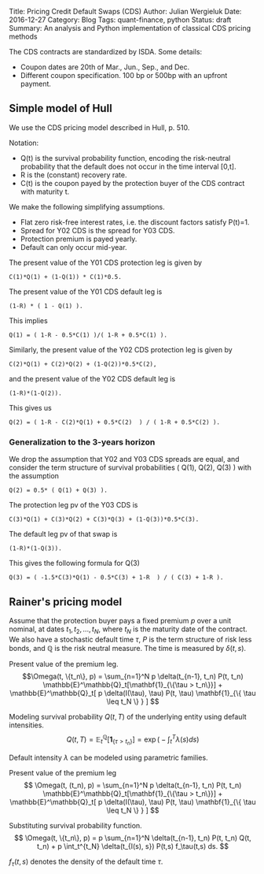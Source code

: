 Title: Pricing Credit Default Swaps (CDS)
Author: Julian Wergieluk
Date: 2016-12-27
Category: Blog
Tags: quant-finance, python
Status: draft
Summary: An analysis and Python implementation of classical CDS pricing methods

The CDS contracts are standardized by ISDA. Some details: 

* Coupon dates are 20th of Mar., Jun., Sep., and Dec.
* Different coupon specification. 100 bp or 500bp with an upfront payment. 

## Simple model of Hull

We use the CDS pricing model described in Hull, p. 510. 

Notation:

* Q(t) is the survival probability function, encoding the risk-neutral
  probability that the default does not occur in the time interval [0,t].
* R is the (constant) recovery rate. 
* C(t) is the coupon payed by the protection buyer of the CDS contract with maturity t.

We make the following simplifying assumptions.

* Flat zero risk-free interest rates, i.e. the discount factors satisfy P(t)=1.
* Spread for Y02 CDS is the spread for Y03 CDS.
* Protection premium is payed yearly.
* Default can only occur mid-year.

The present value of the Y01 CDS protection leg is given by

    C(1)*Q(1) + (1-Q(1)) * C(1)*0.5.

The present value of the Y01 CDS default leg is

    (1-R) * ( 1 - Q(1) ).

This implies

    Q(1) = ( 1-R - 0.5*C(1) )/( 1-R + 0.5*C(1) ).

Similarly, the present value of the Y02 CDS protection leg is given by

    C(2)*Q(1) + C(2)*Q(2) + (1-Q(2))*0.5*C(2),

and the present value of the Y02 CDS default leg is

    (1-R)*(1-Q(2)).

This gives us

    Q(2) = ( 1-R - C(2)*Q(1) + 0.5*C(2)  ) / ( 1-R + 0.5*C(2) ).

### Generalization to the 3-years horizon

We drop the assumption that Y02 and Y03 CDS spreads are equal, and consider the
term structure of survival probabilities ( Q(1), Q(2), Q(3) ) with the
assumption 

    Q(2) = 0.5* ( Q(1) + Q(3) ).

The protection leg pv of the Y03 CDS is 

    C(3)*Q(1) + C(3)*Q(2) + C(3)*Q(3) + (1-Q(3))*0.5*C(3).

The default leg pv of that swap  is

    (1-R)*(1-Q(3)).

This gives the following formula for Q(3)

    Q(3) = ( -1.5*C(3)*Q(1) - 0.5*C(3) + 1-R  ) / ( C(3) + 1-R ).


## Rainer's pricing model

Assume that the protection buyer pays a fixed premium $p$ over a unit nominal,
at dates $t_1, t_2, ..., t_N$, where $t_N$ is the maturity date of the
contract.  We also have a stochastic default time $\tau$, $P$ is the term
structure of risk less bonds, and $\mathbb Q$ is the risk neutral measure. The
time is measured by $\delta(t,s)$.


Present value of the premium leg.
$$\Omega(t, \{t_n\}, p) =   \sum_{n=1}^N p \delta(t_{n-1}, t_n) P(t, t_n) 
\mathbb{E}^\mathbb{Q}_t[\mathbf{1}_{\{\tau > t_n\}}] + 
 \mathbb{E}^\mathbb{Q}_t[ p \delta(I(\tau), \tau) P(t, \tau) \mathbf{1}_{\{ \tau \leq t_N \} } ]
$$

Modeling survival probability $Q(t,T)$ of the underlying entity using default intensities.
$$ Q(t, T) 
= \mathbb{E}^\mathbb{Q}_t[\mathbf{1}_{\{\tau > t_n\}}] 
= \exp \Big( - \int^T_t \lambda(s) ds \Big) $$

Default intensity $\lambda$ can be modeled using parametric families.

Present value of the premium leg
$$
\Omega(t, (t_n), p) =  \sum_{n=1}^N p \delta(t_{n-1}, t_n) P(t, t_n) 
\mathbb{E}^\mathbb{Q}_t[\mathbf{1}_{\{\tau > t_n\}}] +  
 \mathbb{E}^\mathbb{Q}_t[ p \delta(I(\tau), \tau) P(t, \tau) \mathbf{1}_{\{ \tau \leq t_N \} } ] 
$$

Substituting survival probability function.
$$
\Omega(t, \{t_n\}, p) =  p \sum_{n=1}^N \delta(t_{n-1}, t_n) P(t, t_n) Q(t, t_n) +  
 p \int_t^{t_N} \delta(t_{I(s), s}) P(t,s) f_\tau(t,s) ds.
$$

$f_\tau(t,s)$ denotes the density of the default time $\tau$.

<!-- :vim: spelllang=en_us:spell: -->
